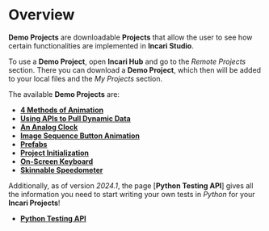 # Overview

**Demo Projects** are downloadable **Projects** that allow the user to see how certain functionalities are implemented in **Incari Studio**.

To use a **Demo Project**, open **Incari Hub** and go to the _Remote Projects_ section. There you can download a **Demo Project**, which then will be added to your local files and the _My Projects_ section.

The available **Demo Projects** are:

* [**4 Methods of Animation**](4-methods-of-animation.md)
* [**Using APIs to Pull Dynamic Data**](using-apis-to-pull-dynamic-data.md)
* [**An Analog Clock**](an-analog-clock.md)
* [**Image Sequence Button Animation**](image-sequence-button-animation.md)
* [**Prefabs**](prefabs-demo.md)
* [**Project Initialization**](project-initialization.md)
* [**On-Screen Keyboard**](keyboard.md)
* [**Skinnable Speedometer**](skinnable-speedometer.md) 

Additionally, as of version *2024.1*, the page [**Python Testing API**] gives all the information you need to start writing your own tests in *Python* for your **Incari Projects**! 

* [**Python Testing API**](testing-api.md)